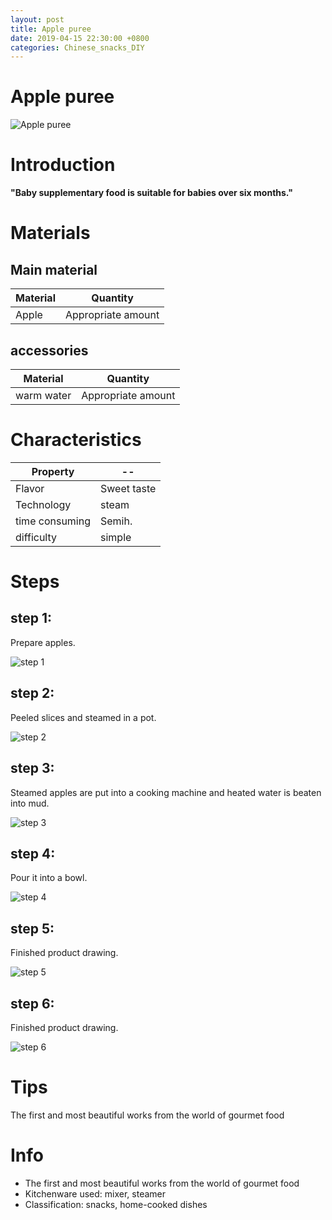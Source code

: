 ```yaml
---
layout: post
title: Apple puree
date: 2019-04-15 22:30:00 +0800
categories: Chinese_snacks_DIY
---
```


# Apple puree

![Apple puree]({{site.baseurl}}/img/406738/406738.jpg)

# Introduction

**"Baby supplementary food is suitable for babies over six months."**

# Materials


## Main material

Material|Quantity
--|--
Apple|Appropriate amount

## accessories

Material|Quantity
--|--
warm water|Appropriate amount

# Characteristics

Property|--
--|--
Flavor|Sweet taste
Technology|steam
time consuming|Semih.
difficulty|simple

# Steps

## step 1:

Prepare apples.

![step 1]({{site.baseurl}}/img/406738/1.jpg)

## step 2:

Peeled slices and steamed in a pot.

![step 2]({{site.baseurl}}/img/406738/2.jpg)

## step 3:

Steamed apples are put into a cooking machine and heated water is beaten into mud.

![step 3]({{site.baseurl}}/img/406738/3.jpg)

## step 4:

Pour it into a bowl.

![step 4]({{site.baseurl}}/img/406738/4.jpg)

## step 5:

Finished product drawing.

![step 5]({{site.baseurl}}/img/406738/5.jpg)

## step 6:

Finished product drawing.

![step 6]({{site.baseurl}}/img/406738/6.jpg)

# Tips

The first and most beautiful works from the world of gourmet food

# Info

- The first and most beautiful works from the world of gourmet food
- Kitchenware used: mixer, steamer
- Classification: snacks, home-cooked dishes